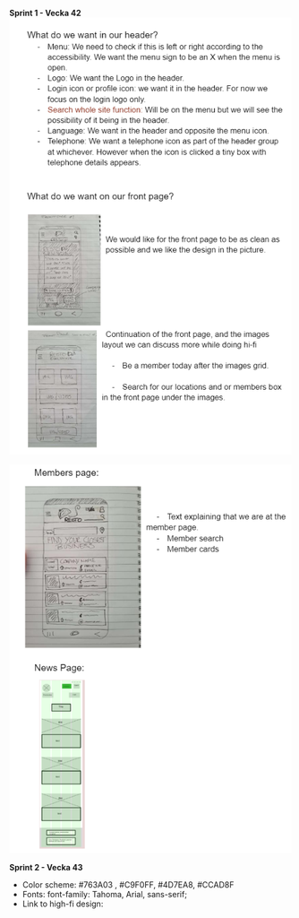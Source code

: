**Sprint 1 - Vecka 42**
![Low-fi design](/Planing/Images/low-fi-design.png)

![Low-fi design continue](/Planing/images/low-fi-design1.png)

**Sprint 2 - Vecka 43**
 - Color scheme: #763A03 , #C9F0FF, #4D7EA8, #CCAD8F
 - Fonts: font-family: Tahoma, Arial, sans-serif;
 - Link to high-fi design: 

